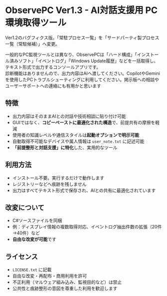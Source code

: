 # ObservePC Ver1.3 - AI対話支援用 PC環境取得ツール
Ver1.2のバグフィクス版｡「常駐プロセス一覧」を「サードパーティ製プロセス一覧（常駐候補）」へ変更。

一般的なPC監視ツールとは異なり、ObservePCは「ハード構成」「インストール済みソフト」「イベントログ」「Windows Update履歴」などを一括取得し、テキスト形式で出力するコンソールアプリです。  
診断機能はありませんので、出力内容はAIへ渡してください。CopilotやGeminiを使用したPCトラブルシューティングに利用してください。掲示板への相談やユーザーサポートへの連絡にも有用かと思います

## 特徴

- 出力内容はそのままAIとの対話や技術相談に貼り付け可能  
- GUIではなく、**コピーペーストに最適化された構造**で、前提共有の摩擦を軽減  
- 使用者の知識レベルや通信スタイルは**起動オプションで明示可能**  
- 自動取得不可能なデバイスや属人情報は `user_note.txt` に記述可能  
- **「前提整形と対話支援」に特化**した、実用的なツール

## 利用方法

- インストール不要。実行するだけで動作します  
- レジストリーなどへ痕跡を残しません  
- 出力はすべてテキスト形式で保存され、AIとの共有に最適化されています

## 改変について

- C#ソースファイルを同梱  
- 例：ディスプレイ情報の複数取得対応、イベントログ抽出件数の拡張（20件→40件）など  
- **自由な改変が可能**です

## ライセンス

- `LICENSE.txt` に記載  
- 自由な改変・再配布・商用利用を許可  
- 不正利用（マルウェア組み込み、監視目的など）は禁止  
- 公共性と痕跡整形の意図を尊重した利用を歓迎します

